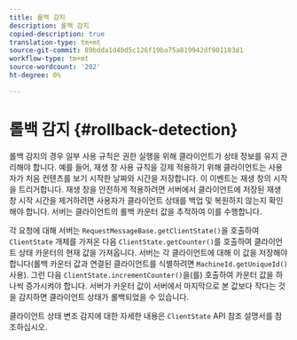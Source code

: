 ```yaml
---
title: 롤백 감지
description: 롤백 감지
copied-description: true
translation-type: tm+mt
source-git-commit: 89bdda1d4bd5c126f19ba75a819942df901183d1
workflow-type: tm+mt
source-wordcount: '202'
ht-degree: 0%

---
```



# 롤백 감지 {#rollback-detection}

롤백 감지의 경우 일부 사용 규칙은 권한 실행을 위해 클라이언트가 상태 정보를 유지 관리해야 합니다. 예를 들어, 재생 창 사용 규칙을 강제 적용하기 위해 클라이언트는 사용자가 처음 컨텐츠를 보기 시작한 날짜와 시간을 저장합니다. 이 이벤트는 재생 창의 시작을 트리거합니다. 재생 창을 안전하게 적용하려면 서버에서 클라이언트에 저장된 재생 창 시작 시간을 제거하려면 사용자가 클라이언트 상태를 백업 및 복원하지 않는지 확인해야 합니다. 서버는 클라이언트의 롤백 카운터 값을 추적하여 이를 수행합니다.

각 요청에 대해 서버는 `RequestMessageBase.getClientState()`을 호출하여 `ClientState` 개체를 가져온 다음 `ClientState.getCounter()`를 호출하여 클라이언트 상태 카운터의 현재 값을 가져옵니다. 서버는 각 클라이언트에 대해 이 값을 저장해야 합니다(롤백 카운터 값과 연결된 클라이언트를 식별하려면 `MachineId.getUniqueId()` 사용). 그런 다음 `ClientState.incrementCounter()`을(를) 호출하여 카운터 값을 하나씩 증가시켜야 합니다. 서버가 카운터 값이 서버에서 마지막으로 본 값보다 작다는 것을 감지하면 클라이언트 상태가 롤백되었을 수 있습니다.

클라이언트 상태 변조 감지에 대한 자세한 내용은 `ClientState` API 참조 설명서를 참조하십시오.
